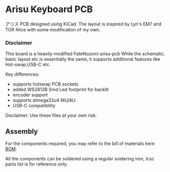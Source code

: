 # Arisu Keyboard PCB
アリス PCB designed using KiCad. The layout is inspired by Lyn's EM7 and TGR Alice with some modification of my own.

### Disclaimer
This board is a heavily-modified FateNozomi arisu-pcb While the schematic, basic layout etc is essentially the same, it supports additional features like Hot-swap,USB-C etc.

Key differences:
- supports hotswap PCB sockets
- added WS2812B Smd Led footprint for backlit 
- encoder support
- supports atmega32u4 MU/AU
- USB-C compatibility

Disclaimer: Use these files at your own risk.

## Assembly
For the components required, you may refer to the bill of materials here [BOM](https://github.com/donttellmywife1510/ArisuV1.5/blob/main/ArisuV1.5/arisuV1.5-pcb-soldered/PCB/arisu_BOM.xlsx).

All the components can be soldered using a regular soldering iron, lcsc parts list is for reference only.
